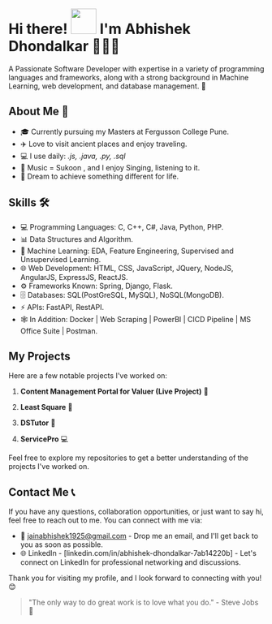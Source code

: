 # Hi there! <img alt="" src="https://media1.tenor.com/images/e5a6c8fff7422d5a137feade378401ac/tenor.gif?itemid=5530137" width="50px"> I'm Abhishek Dhondalkar 🧑‍🔬👋

A Passionate Software Developer with expertise in a variety of programming languages and frameworks, along with a strong background in Machine Learning, web development, and database management. 🚀

## About Me 👤

- 🎓 Currently pursuing my Masters at Fergusson College Pune.
- ✈️ Love to visit ancient places and enjoy traveling.
- 💻 I use daily: *.js, .java, .py, .sql*
- 🎵 Music = Sukoon , and I enjoy Singing, listening to it.
- 💫 Dream to achieve something different for life.

## Skills 🛠️

- 💻 Programming Languages: C, C++, C#, Java, Python, PHP.
- 📊 Data Structures and Algorithm.
- 🤖 Machine Learning: EDA, Feature Engineering, Supervised and Unsupervised Learning.
- 🌐 Web Development: HTML, CSS, JavaScript, JQuery, NodeJS, AngularJS, ExpressJS, ReactJS.
- ⚙️ Frameworks Known: Spring, Django, Flask.
- 🗄️ Databases: SQL(PostGreSQL, MySQL), NoSQL(MongoDB).
- ⚡ APIs: FastAPI, RestAPI.
- 🕸️ In Addition: Docker | Web Scraping | PowerBI | CICD Pipeline | MS Office Suite | Postman.

## My Projects 

Here are a few notable projects I've worked on:

1. **Content Management Portal for Valuer (Live Project)** 🌟

2. **Least Square** 🎉

3. **DSTutor** 💪

4. **ServicePro** 💻

Feel free to explore my repositories to get a better understanding of the projects I've worked on.

## Contact Me 📞

If you have any questions, collaboration opportunities, or just want to say hi, feel free to reach out to me. You can connect with me via:

- 📧 jainabhishek1925@gmail.com - Drop me an email, and I'll get back to you as soon as possible.
- 🌐 LinkedIn - [linkedin.com/in/abhishek-dhondalkar-7ab14220b] - Let's connect on LinkedIn for professional networking and discussions.

Thank you for visiting my profile, and I look forward to connecting with you! 😊

> "The only way to do great work is to love what you do." - Steve Jobs 🌟
